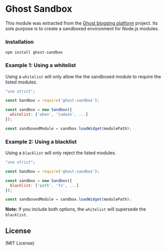 # Ghost Sandbox

This module was extracted from the [Ghost blogging platform](https://github.com/TryGhost/Ghost) project. Its sole purpose is to create a sandboxed environment for Node.js modules.


### Installation
```
npm install ghost-sandbox
```


### Example 1: Using a whitelist

Using a `whitelist` will only allow the the sandboxed module to require the listed modules.

```javascript
"use strict";

const Sandbox = require('ghost-sandbox');

const sandbox = new Sandbox({
  whitelist: ['when', 'lodash', ...]
});

const sandboxedModule = sandbox.loadWidget(modulePath);
```

### Example 2: Using a blacklist

Using a `blacklist` will only reject the listed modules.

```javascript
"use strict";

const Sandbox = require('ghost-sandbox');

const sandbox = new Sandbox({
  blacklist: ['path', 'fs', ...]
});

const sandboxedModule = sandbox.loadWidget(modulePath);
```

**Note:** If you include both options, the `whitelist` will supersede the `blacklist`.


License
-------

(MIT License)

